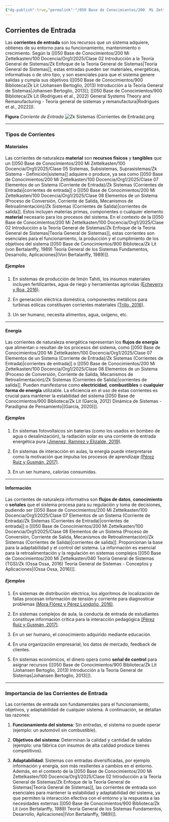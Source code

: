 ```yaml
---
{"dg-publish":true,"permalink":"/050 Base de Conocimientos/200  Mi Zettelkasten/100 Docencia/Org1/2025/Clase 07 Elementos de un Sistema (Corriente de Entrada)/Zk Sistemas (Corrientes de Entrada)/","tags":["digitalGarden"]}
---
```


## Corrientes de Entrada

Las **corrientes de entrada** son los recursos que un sistema adquiere, obtienes de su entorno para su funcionamiento, mantenimiento o crecimiento. Según la [[050 Base de Conocimientos/200  Mi Zettelkasten/100 Docencia/Org1/2025/Clase 02 Introducción a la Teoría General de Sistemas/Zk Enfoque de la Teoría General de Sistemas\|Teoría General de Sistemas]], estas entradas pueden ser materiales, energéticas, informativas o de otro tipo, y son esenciales para que el sistema genere salidas y cumpla sus objetivos ([[050 Base de Conocimientos/900 Biblioteca/Zk Lit (Johansen Bertoglio, 2013) Introducción a la Teoría General de Sistemas\|Johansen Bertoglio, 2013]]; [[050 Base de Conocimientos/900 Biblioteca/Zk Lit (Rodrigues et al., 2022) General Systems Theory and Remanufacturing - Teoría general de sistemas y remanufactura\|Rodrigues et al., 2022]]).

**Figura**
_Corriente de Entrada_
![Zk Sistemas (Corrientes de Entrada).png](/img/user/050%20Base%20de%20Conocimientos/200%20%20Mi%20Zettelkasten/100%20Docencia/Org1/2025/Clase%2007%20Elementos%20de%20un%20Sistema%20(Corriente%20de%20Entrada)/000%20Adjuntos/Zk%20Sistemas%20(Corrientes%20de%20Entrada).png)

----
### Tipos de Corrientes

#### Materiales

<div class="transclusion internal-embed is-loaded"><div class="markdown-embed">



Las corrientes de naturaleza **material** son **recursos físicos** y **tangibles** que un [[050 Base de Conocimientos/200  Mi Zettelkasten/100 Docencia/Org1/2025/Clase 05 Sistemas, Subsistemas, Suprasistemas/Zk Sistema - Definición\|sistema]] adquiere o produce, ya sea como [[050 Base de Conocimientos/200  Mi Zettelkasten/100 Docencia/Org1/2025/Clase 07 Elementos de un Sistema (Corriente de Entrada)/Zk Sistemas (Corrientes de Entrada)\|corrientes de entrada]] o [[050 Base de Conocimientos/200  Mi Zettelkasten/100 Docencia/Org1/2025/Clase 08 Elementos de un Sistema (Proceso de Conversión, Corriente de Salida, Mecanismos de Retroalimentación)/Zk Sistemas (Corrientes de Salida)\|corrientes de salida]]. Estos incluyen materias primas, componentes o cualquier elemento **material** necesario para los procesos del sistema. En el contexto de la [[050 Base de Conocimientos/200  Mi Zettelkasten/100 Docencia/Org1/2025/Clase 02 Introducción a la Teoría General de Sistemas/Zk Enfoque de la Teoría General de Sistemas\|Teoría General de Sistemas]], estas corrientes son esenciales para el funcionamiento, la producción y el cumplimiento de los objetivos del sistema [[050 Base de Conocimientos/900 Biblioteca/Zk Lit (von Bertalanffy, 1989) Teoría General de los Sistemas Fundamentos, Desarrollo, Aplicaciones\|(Von Bertalanffy, 1989)]]. 

</div></div>


##### Ejemplos
1. En sistemas de producción de limón Tahití, los insumos materiales incluyen fertilizantes, agua de riego y herramientas agrícolas [(Echeverry y Roa, 2016)](https://www.semanticscholar.org/paper/d1a5baea6eb48c49a993451e2af27ee4e593d23a).

2. En generación eléctrica doméstica, componentes metálicos para turbinas eólicas constituyen corrientes materiales [(Trillo, 2016)](https://www.semanticscholar.org/paper/f6e912713b8515d3a38fb5de96f278e871305a2a).

3. Un ser humano, necesita alimentos, agua, oxígeno, etc.

----
#### Energía

<div class="transclusion internal-embed is-loaded"><div class="markdown-embed">



Las corrientes de naturaleza energética representan los **flujos de energía** que alimentan o resultan de los procesos del sistema, como [[050 Base de Conocimientos/200  Mi Zettelkasten/100 Docencia/Org1/2025/Clase 07 Elementos de un Sistema (Corriente de Entrada)/Zk Sistemas (Corrientes de Entrada)\|corrientes de entrada]] o [[050 Base de Conocimientos/200  Mi Zettelkasten/100 Docencia/Org1/2025/Clase 08 Elementos de un Sistema (Proceso de Conversión, Corriente de Salida, Mecanismos de Retroalimentación)/Zk Sistemas (Corrientes de Salida)\|corrientes de salida]]. Pueden manifestarse como **electricidad**, **combustibles** o **cualquier forma de energía** utilizable. La eficiencia en el uso de estas corrientes es crucial para mantener la estabilidad del sistema [[050 Base de Conocimientos/900 Biblioteca/Zk Lit (García, 2012) Dinámica de Sistemas - Paradigma de Pensamiento\|(García, 2020)]]. 

</div></div>


##### Ejemplos
1. En sistemas fotovoltaicos sin baterías (como los usados en bombeo de agua o desalinización), la radiación solar es una corriente de entrada energética pura [(Jimenez, Ramirez y Elizalde, 2019)](https://www.semanticscholar.org/paper/MODELADO-DEL-INVERSOR-MONOFÁSICO-PARA-INVESTIGAR-EL-Jiménez-Ramírez/0a152a6b1adca20ecb1644a3fcdb7e7970017039).

2. En sistemas de interacción en aulas, la energía puede interpretarse como la motivación que impulsa los procesos de aprendizaje [(Pérez Ruiz y Gusmán, 2017)](https://www.semanticscholar.org/paper/176ba8e19e7a98f83c9b76e8a2895b9666f9a0bd).

3. En un ser humano, calorías consumidas.

----
#### Información

<div class="transclusion internal-embed is-loaded"><div class="markdown-embed">



Las corrientes de naturaleza informativa son **flujos de datos**, **conocimiento** o **señales** que el sistema procesa para su regulación y toma de decisiones, pudiendo ser [[050 Base de Conocimientos/200  Mi Zettelkasten/100 Docencia/Org1/2025/Clase 07 Elementos de un Sistema (Corriente de Entrada)/Zk Sistemas (Corrientes de Entrada)\|corrientes de entrada]] o [[050 Base de Conocimientos/200  Mi Zettelkasten/100 Docencia/Org1/2025/Clase 08 Elementos de un Sistema (Proceso de Conversión, Corriente de Salida, Mecanismos de Retroalimentación)/Zk Sistemas (Corrientes de Salida)\|corrientes de salida]]. Proporcionan la base para la adaptabilidad y el control del sistema. La información es esencial para la retroalimentación y la regulación en sistemas complejos [[050 Base de Conocimientos/200  Mi Zettelkasten/040 Teoría General de Sistemas (TGS)/Zk (Ossa Ossa, 2016) Teoría General de Sistemas -  Conceptos y Aplicaciones\|(Ossa Ossa, 2016)]]. 

</div></div>


##### Ejemplos
1. En sistemas de distribución eléctrica, los algoritmos de localización de fallas procesan información de tensión y corriente para diagnosticar problemas [(Mora Flórez y Pérez Londoño, 2016)](https://www.semanticscholar.org/paper/befe92d14896261a27e40a693119951596d40e53).

2. En sistemas complejos de aula, la conducta de entrada de estudiantes constituye información crítica para la interacción pedagógica [(Pérez Ruiz y Gusmán, 2017)](https://www.semanticscholar.org/paper/176ba8e19e7a98f83c9b76e8a2895b9666f9a0bd).

3. En un ser humano, el conocimiento adquirido mediante educación.

4. En una organización empresarial, los datos de mercado, feedback de clientes.

5. En sistemas económicos, el dinero opera como **señal de control** para asignar recursos ([[050 Base de Conocimientos/900 Biblioteca/Zk Lit (Johansen Bertoglio, 2013) Introducción a la Teoría General de Sistemas\|Johansen Bertoglio, 2013]]).

----
### Importancia de las Corrientes de Entrada

Las corrientes de entrada son fundamentales para el funcionamiento, objetivos, y adaptabilidad de cualquier sistema. A continuación, se detallan las razones:

1. **Funcionamiento del sistema**: Sin entradas, el sistema no puede operar (ejemplo: un automóvil sin combustible).
    
2. **Objetivos del sistema**: Determinan la calidad y cantidad de salidas (ejemplo: una fábrica con insumos de alta calidad produce bienes competitivos).
    
3. **Adaptabilidad**: Sistemas con entradas diversificadas, por ejemplo información y energía, son más resilientes a cambios en el entorno. Además, en el contexto de la [[050 Base de Conocimientos/200  Mi Zettelkasten/100 Docencia/Org1/2025/Clase 02 Introducción a la Teoría General de Sistemas/Zk Enfoque de la Teoría General de Sistemas\|Teoría General de Sistemas]], las corrientes de entrada son esenciales para mantener la estabilidad y adaptabilidad del sistema, ya que permiten la interacción efectiva con el entorno y la respuesta a las necesidades externas [[050 Base de Conocimientos/900 Biblioteca/Zk Lit (von Bertalanffy, 1989) Teoría General de los Sistemas Fundamentos, Desarrollo, Aplicaciones\|(Von Bertalanffy, 1989)]].